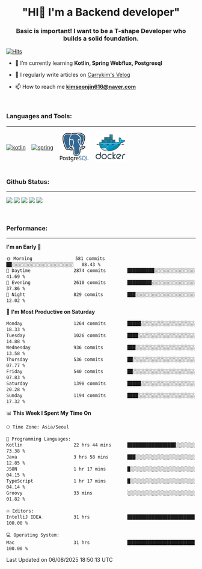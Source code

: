 <h1 align="center">"HI👋 I'm a Backend developer" </h1>
<h3 align="center">Basic is important! I want to be a T-shape Developer who builds a solid foundation.</h3>

[![Hits](https://hits.seeyoufarm.com/api/count/incr/badge.svg?url=https%3A%2F%2Fgithub.com%2Fgimseonjin&count_bg=%2318BFE5&title_bg=%23555555&icon=ko-fi.svg&icon_color=%23E7E7E7&title=hits&edge_flat=false)](https://hits.seeyoufarm.com)

- 🌱 I’m currently learning **Kotlin, Spring Webflux, Postgresql**

- 📝 I regularly write articles on [Carrykim's Velog](https://velog.io/@carrykim)

- 📫 How to reach me **kimseonjin616@naver.com**

<br/>

<h3 align="left">Languages and Tools:</h3>

***

<div style="display: flex; flex-wrap: wrap; gap: 1rem; justify-content: start; align-items: center;">
  <a href="https://kotlinlang.org" target="_blank" rel="noreferrer">
    <img src="https://www.vectorlogo.zone/logos/kotlinlang/kotlinlang-icon.svg" alt="kotlin" style="width: 80px; height: 80px;">
  </a>
  <a href="https://spring.io/" target="_blank" rel="noreferrer">
    <img src="https://www.vectorlogo.zone/logos/springio/springio-icon.svg" alt="spring" style="width: 80px; height: 80px;">
  </a>
  <a href="https://www.postgresql.org" target="_blank" rel="noreferrer">
    <img src="https://raw.githubusercontent.com/devicons/devicon/master/icons/postgresql/postgresql-original-wordmark.svg" alt="postgresql" style="width: 80px; height: 80px;">
  </a>
  <a href="https://www.docker.com/" target="_blank" rel="noreferrer">
    <img src="https://raw.githubusercontent.com/devicons/devicon/master/icons/docker/docker-original-wordmark.svg" alt="docker" style="width: 80px; height: 80px;">
  </a>
</div>


<br/>

<h3 align="left">Github Status:</h3>

***

![](http://github-profile-summary-cards.vercel.app/api/cards/profile-details?username=gimseonjin&theme=nord_bright)
![](http://github-profile-summary-cards.vercel.app/api/cards/repos-per-language?username=gimseonjin&theme=nord_bright)
![](http://github-profile-summary-cards.vercel.app/api/cards/most-commit-language?username=gimseonjin&theme=nord_bright)
![](http://github-profile-summary-cards.vercel.app/api/cards/stats?username=gimseonjin&theme=nord_bright)
![](http://github-profile-summary-cards.vercel.app/api/cards/productive-time?username=gimseonjin&theme=nord_bright&utcOffset=8)


<br/>

<h3 align="left">Performance:</h3>

***

<!--START_SECTION:waka-->
**I'm an Early 🐤** 

```text
🌞 Morning                581 commits         ██░░░░░░░░░░░░░░░░░░░░░░░   08.43 % 
🌆 Daytime                2874 commits        ██████████░░░░░░░░░░░░░░░   41.69 % 
🌃 Evening                2610 commits        █████████░░░░░░░░░░░░░░░░   37.86 % 
🌙 Night                  829 commits         ███░░░░░░░░░░░░░░░░░░░░░░   12.02 % 
```
📅 **I'm Most Productive on Saturday** 

```text
Monday                   1264 commits        █████░░░░░░░░░░░░░░░░░░░░   18.33 % 
Tuesday                  1026 commits        ████░░░░░░░░░░░░░░░░░░░░░   14.88 % 
Wednesday                936 commits         ███░░░░░░░░░░░░░░░░░░░░░░   13.58 % 
Thursday                 536 commits         ██░░░░░░░░░░░░░░░░░░░░░░░   07.77 % 
Friday                   540 commits         ██░░░░░░░░░░░░░░░░░░░░░░░   07.83 % 
Saturday                 1398 commits        █████░░░░░░░░░░░░░░░░░░░░   20.28 % 
Sunday                   1194 commits        ████░░░░░░░░░░░░░░░░░░░░░   17.32 % 
```


📊 **This Week I Spent My Time On** 

```text
🕑︎ Time Zone: Asia/Seoul

💬 Programming Languages: 
Kotlin                   22 hrs 44 mins      ██████████████████░░░░░░░   73.38 % 
Java                     3 hrs 58 mins       ███░░░░░░░░░░░░░░░░░░░░░░   12.85 % 
JSON                     1 hr 17 mins        █░░░░░░░░░░░░░░░░░░░░░░░░   04.15 % 
TypeScript               1 hr 17 mins        █░░░░░░░░░░░░░░░░░░░░░░░░   04.14 % 
Groovy                   33 mins             ░░░░░░░░░░░░░░░░░░░░░░░░░   01.82 % 

🔥 Editors: 
IntelliJ IDEA            31 hrs              █████████████████████████   100.00 % 

💻 Operating System: 
Mac                      31 hrs              █████████████████████████   100.00 % 
```


 Last Updated on 06/08/2025 18:50:13 UTC
<!--END_SECTION:waka-->

<div align="center">
  
